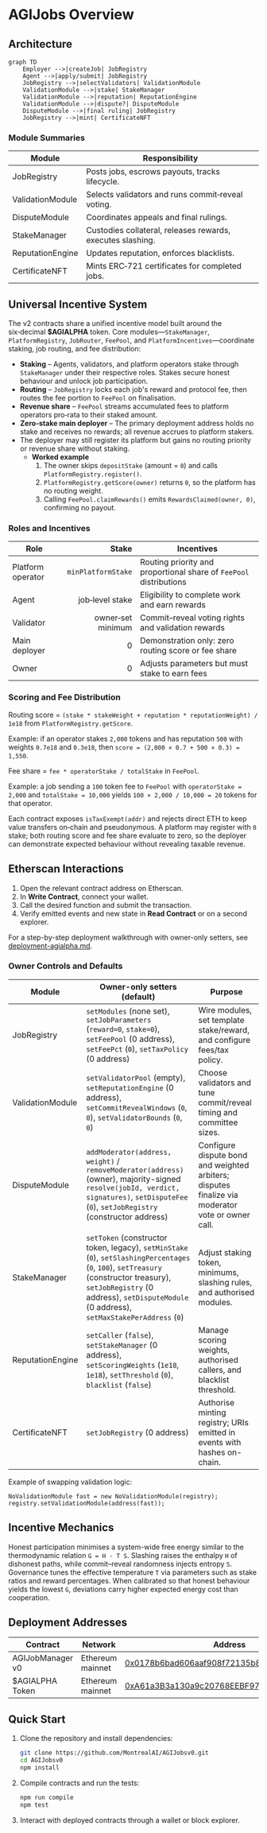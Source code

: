 # AGIJobs Overview

## Architecture

```mermaid
graph TD
    Employer -->|createJob| JobRegistry
    Agent -->|apply/submit| JobRegistry
    JobRegistry -->|selectValidators| ValidationModule
    ValidationModule -->|stake| StakeManager
    ValidationModule -->|reputation| ReputationEngine
    ValidationModule -->|dispute?| DisputeModule
    DisputeModule -->|final ruling| JobRegistry
    JobRegistry -->|mint| CertificateNFT
```

### Module Summaries
| Module | Responsibility |
| --- | --- |
| JobRegistry | Posts jobs, escrows payouts, tracks lifecycle. |
| ValidationModule | Selects validators and runs commit‑reveal voting. |
| DisputeModule | Coordinates appeals and final rulings. |
| StakeManager | Custodies collateral, releases rewards, executes slashing. |
| ReputationEngine | Updates reputation, enforces blacklists. |
| CertificateNFT | Mints ERC‑721 certificates for completed jobs. |

## Universal Incentive System
The v2 contracts share a unified incentive model built around the six‑decimal **$AGIALPHA** token. Core modules—`StakeManager`, `PlatformRegistry`, `JobRouter`, `FeePool`, and `PlatformIncentives`—coordinate staking, job routing, and fee distribution:

- **Staking** – Agents, validators, and platform operators stake through `StakeManager` under their respective roles. Stakes secure honest behaviour and unlock job participation.
- **Routing** – `JobRegistry` locks each job's reward and protocol fee, then routes the fee portion to `FeePool` on finalisation.
- **Revenue share** – `FeePool` streams accumulated fees to platform operators pro‑rata to their staked amount.
- **Zero‑stake main deployer** – The primary deployment address holds no stake and receives no rewards; all revenue accrues to platform stakers.
- The deployer may still register its platform but gains no routing priority or revenue share without staking.
  - **Worked example**
    1. The owner skips `depositStake` (amount = `0`) and calls `PlatformRegistry.register()`.
    2. `PlatformRegistry.getScore(owner)` returns `0`, so the platform has no routing weight.
    3. Calling `FeePool.claimRewards()` emits `RewardsClaimed(owner, 0)`, confirming no payout.

### Roles and Incentives
| Role | Stake | Incentives |
|------|------:|------------|
| Platform operator | `minPlatformStake` | Routing priority and proportional share of `FeePool` distributions |
| Agent | job‑level stake | Eligibility to complete work and earn rewards |
| Validator | owner‑set minimum | Commit–reveal voting rights and validation rewards |
| Main deployer | 0 | Demonstration only: zero routing score or fee share |
| Owner | 0 | Adjusts parameters but must stake to earn fees |

### Scoring and Fee Distribution
Routing score = `(stake * stakeWeight + reputation * reputationWeight) / 1e18` from `PlatformRegistry.getScore`.

Example: if an operator stakes `2,000` tokens and has reputation `500` with weights `0.7e18` and `0.3e18`, then `score = (2,000 × 0.7 + 500 × 0.3) = 1,550`.

Fee share = `fee * operatorStake / totalStake` in `FeePool`.

Example: a job sending a `100` token fee to `FeePool` with `operatorStake = 2,000` and `totalStake = 10,000` yields `100 × 2,000 / 10,000 = 20` tokens for that operator.

Each contract exposes `isTaxExempt(addr)` and rejects direct ETH to keep value transfers on‑chain and pseudonymous. A platform may register with `0` stake; both routing score and fee share evaluate to zero, so the deployer can demonstrate expected behaviour without revealing taxable revenue.

## Etherscan Interactions
1. Open the relevant contract address on Etherscan.
2. In **Write Contract**, connect your wallet.
3. Call the desired function and submit the transaction.
4. Verify emitted events and new state in **Read Contract** or on a second explorer.

For a step-by-step deployment walkthrough with owner-only setters, see [deployment-agialpha.md](deployment-agialpha.md).

### Owner Controls and Defaults
| Module | Owner-only setters (default) | Purpose |
| --- | --- | --- |
| JobRegistry | `setModules` (none set), `setJobParameters` (`reward=0`, `stake=0`), `setFeePool` (0 address), `setFeePct` (`0`), `setTaxPolicy` (0 address) | Wire modules, set template stake/reward, and configure fees/tax policy. |
| ValidationModule | `setValidatorPool` (empty), `setReputationEngine` (0 address), `setCommitRevealWindows` (`0`, `0`), `setValidatorBounds` (`0`, `0`) | Choose validators and tune commit/reveal timing and committee sizes. |
| DisputeModule | `addModerator(address, weight)` / `removeModerator(address)` (owner), majority-signed `resolve(jobId, verdict, signatures)`, `setDisputeFee` (`0`), `setJobRegistry` (constructor address) | Configure dispute bond and weighted arbiters; disputes finalize via moderator vote or owner call. |
| StakeManager | `setToken` (constructor token, legacy), `setMinStake` (`0`), `setSlashingPercentages` (`0`, `100`), `setTreasury` (constructor treasury), `setJobRegistry` (0 address), `setDisputeModule` (0 address), `setMaxStakePerAddress` (`0`) | Adjust staking token, minimums, slashing rules, and authorised modules. |
| ReputationEngine | `setCaller` (`false`), `setStakeManager` (0 address), `setScoringWeights` (`1e18`, `1e18`), `setThreshold` (`0`), `blacklist` (`false`) | Manage scoring weights, authorised callers, and blacklist threshold. |
| CertificateNFT | `setJobRegistry` (0 address) | Authorise minting registry; URIs emitted in events with hashes on-chain. |

Example of swapping validation logic:

```solidity
NoValidationModule fast = new NoValidationModule(registry);
registry.setValidationModule(address(fast));
```

## Incentive Mechanics
Honest participation minimises a system-wide free energy similar to the thermodynamic relation `G = H - T S`.
Slashing raises the enthalpy `H` of dishonest paths, while commit–reveal randomness injects entropy `S`.
Governance tunes the effective temperature `T` via parameters such as stake ratios and reward percentages.
When calibrated so that honest behaviour yields the lowest `G`, deviations carry higher expected energy cost than cooperation.

## Deployment Addresses
| Contract | Network | Address |
| --- | --- | --- |
| AGIJobManager v0 | Ethereum mainnet | [0x0178b6bad606aaf908f72135b8ec32fc1d5ba477](https://etherscan.io/address/0x0178b6bad606aaf908f72135b8ec32fc1d5ba477) |
| $AGIALPHA Token | Ethereum mainnet | [0xA61a3B3a130a9c20768EEBF97E21515A6046a1fA](https://etherscan.io/address/0xA61a3B3a130a9c20768EEBF97E21515A6046a1fA) |

## Quick Start
1. Clone the repository and install dependencies:
   ```bash
   git clone https://github.com/MontrealAI/AGIJobsv0.git
   cd AGIJobsv0
   npm install
   ```
2. Compile contracts and run the tests:
   ```bash
   npm run compile
   npm test
   ```
3. Interact with deployed contracts through a wallet or block explorer.

